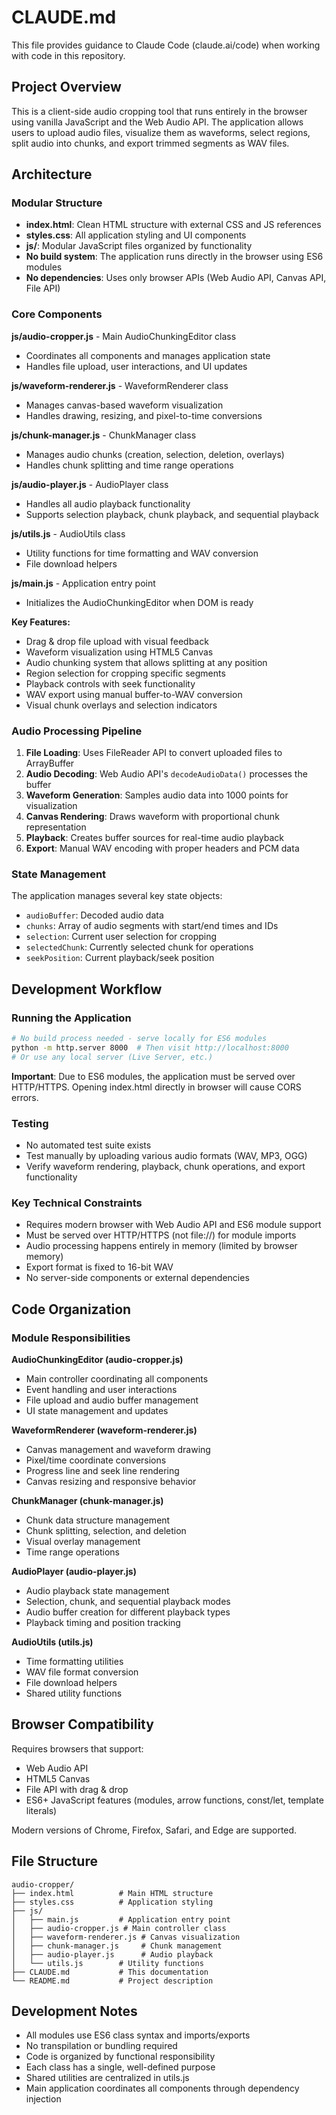 # CLAUDE.md

This file provides guidance to Claude Code (claude.ai/code) when working with code in this repository.

## Project Overview

This is a client-side audio cropping tool that runs entirely in the browser using vanilla JavaScript and the Web Audio API. The application allows users to upload audio files, visualize them as waveforms, select regions, split audio into chunks, and export trimmed segments as WAV files.

## Architecture

### Modular Structure
- **index.html**: Clean HTML structure with external CSS and JS references
- **styles.css**: All application styling and UI components
- **js/**: Modular JavaScript files organized by functionality
- **No build system**: The application runs directly in the browser using ES6 modules
- **No dependencies**: Uses only browser APIs (Web Audio API, Canvas API, File API)

### Core Components

**js/audio-cropper.js** - Main AudioChunkingEditor class
- Coordinates all components and manages application state
- Handles file upload, user interactions, and UI updates

**js/waveform-renderer.js** - WaveformRenderer class  
- Manages canvas-based waveform visualization
- Handles drawing, resizing, and pixel-to-time conversions

**js/chunk-manager.js** - ChunkManager class
- Manages audio chunks (creation, selection, deletion, overlays)
- Handles chunk splitting and time range operations

**js/audio-player.js** - AudioPlayer class
- Handles all audio playback functionality
- Supports selection playback, chunk playback, and sequential playback

**js/utils.js** - AudioUtils class
- Utility functions for time formatting and WAV conversion
- File download helpers

**js/main.js** - Application entry point
- Initializes the AudioChunkingEditor when DOM is ready

**Key Features:**
- Drag & drop file upload with visual feedback
- Waveform visualization using HTML5 Canvas
- Audio chunking system that allows splitting at any position
- Region selection for cropping specific segments
- Playback controls with seek functionality
- WAV export using manual buffer-to-WAV conversion
- Visual chunk overlays and selection indicators

### Audio Processing Pipeline

1. **File Loading**: Uses FileReader API to convert uploaded files to ArrayBuffer
2. **Audio Decoding**: Web Audio API's `decodeAudioData()` processes the buffer
3. **Waveform Generation**: Samples audio data into 1000 points for visualization
4. **Canvas Rendering**: Draws waveform with proportional chunk representation
5. **Playback**: Creates buffer sources for real-time audio playback
6. **Export**: Manual WAV encoding with proper headers and PCM data

### State Management

The application manages several key state objects:
- `audioBuffer`: Decoded audio data
- `chunks`: Array of audio segments with start/end times and IDs
- `selection`: Current user selection for cropping
- `selectedChunk`: Currently selected chunk for operations
- `seekPosition`: Current playback/seek position

## Development Workflow

### Running the Application
```bash
# No build process needed - serve locally for ES6 modules
python -m http.server 8000  # Then visit http://localhost:8000
# Or use any local server (Live Server, etc.)
```

**Important**: Due to ES6 modules, the application must be served over HTTP/HTTPS. Opening index.html directly in browser will cause CORS errors.

### Testing
- No automated test suite exists
- Test manually by uploading various audio formats (WAV, MP3, OGG)
- Verify waveform rendering, playback, chunk operations, and export functionality

### Key Technical Constraints
- Requires modern browser with Web Audio API and ES6 module support
- Must be served over HTTP/HTTPS (not file://) for module imports
- Audio processing happens entirely in memory (limited by browser memory)
- Export format is fixed to 16-bit WAV
- No server-side components or external dependencies

## Code Organization

### Module Responsibilities

**AudioChunkingEditor (audio-cropper.js)**
- Main controller coordinating all components
- Event handling and user interactions
- File upload and audio buffer management
- UI state management and updates

**WaveformRenderer (waveform-renderer.js)**
- Canvas management and waveform drawing
- Pixel/time coordinate conversions
- Progress line and seek line rendering
- Canvas resizing and responsive behavior

**ChunkManager (chunk-manager.js)**
- Chunk data structure management
- Chunk splitting, selection, and deletion
- Visual overlay management
- Time range operations

**AudioPlayer (audio-player.js)**
- Audio playback state management  
- Selection, chunk, and sequential playback modes
- Audio buffer creation for different playback types
- Playback timing and position tracking

**AudioUtils (utils.js)**
- Time formatting utilities
- WAV file format conversion
- File download helpers
- Shared utility functions

## Browser Compatibility

Requires browsers that support:
- Web Audio API
- HTML5 Canvas
- File API with drag & drop
- ES6+ JavaScript features (modules, arrow functions, const/let, template literals)

Modern versions of Chrome, Firefox, Safari, and Edge are supported.

## File Structure

```
audio-cropper/
├── index.html          # Main HTML structure
├── styles.css          # Application styling
├── js/
│   ├── main.js         # Application entry point
│   ├── audio-cropper.js # Main controller class
│   ├── waveform-renderer.js # Canvas visualization
│   ├── chunk-manager.js     # Chunk management
│   ├── audio-player.js      # Audio playback
│   └── utils.js        # Utility functions
├── CLAUDE.md           # This documentation
└── README.md           # Project description
```

## Development Notes

- All modules use ES6 class syntax and imports/exports
- No transpilation or bundling required
- Code is organized by functional responsibility 
- Each class has a single, well-defined purpose
- Shared utilities are centralized in utils.js
- Main application coordinates all components through dependency injection